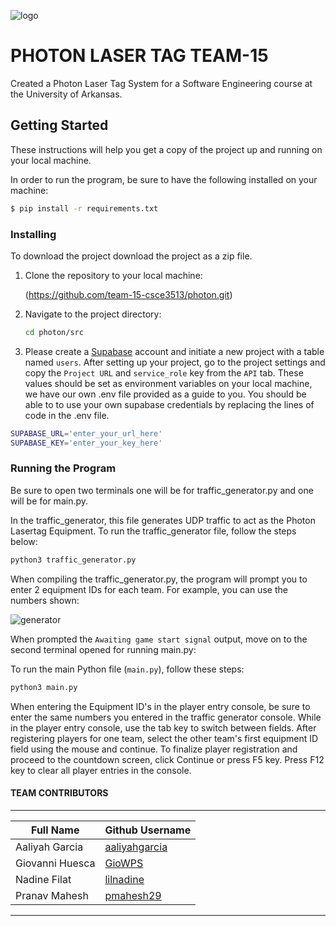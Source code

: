 ![logo](https://github.com/team-15-csce3513/photon/assets/102569626/11f706d9-e817-4725-9b40-e111e3f0dc05)

# PHOTON LASER TAG TEAM-15

Created a Photon Laser Tag System for a Software Engineering course at the University of Arkansas. 

## Getting Started

These instructions will help you get a copy of the project up and running on your local machine.

In order to run the program, be sure to have the following installed on your machine:

```bash
$ pip install -r requirements.txt
```

### Installing


To download the project download the project as a zip file.

1. Clone the repository to your local machine:

    
    (https://github.com/team-15-csce3513/photon.git)
    

2. Navigate to the project directory:

    ```bash
    cd photon/src
    ```
3. Please create a [Supabase](https://supabase.com/) account and initiate a new project with a table named `users`. After setting up your project, go to the project settings and copy the `Project URL` and `service_role` key from the `API` tab. These values should be set as environment variables on your local machine, we have our own .env file provided as a guide to you. You should be able to to use your own supabase credentials by replacing the lines of code in the .env file.

```bash
SUPABASE_URL='enter_your_url_here'
SUPABASE_KEY='enter_your_key_here'
```

### Running the Program

Be sure to open two terminals one will be for traffic_generator.py and one will be for main.py.

In the traffic_generator, this file generates UDP traffic to act as the Photon Lasertag Equipment.
To run the traffic_generator file, follow the steps below:

```bash
python3 traffic_generator.py
```

When compiling the traffic_generator.py, the program will prompt you to enter 2 equipment IDs for each team. 
For example, you can use the numbers shown:

![generator](https://github.com/team-15-csce3513/photon/assets/118322907/c23002b9-25d2-486a-98b7-d6c36ee17502)


When prompted the `Awaiting game start signal` output, move on to the second terminal opened for running main.py:

To run the main Python file (`main.py`), follow these steps:

```bash
python3 main.py
```
When entering the Equipment ID's in the player entry console, be sure to enter the same numbers you entered in the traffic generator console. While in the player entry console, use the tab key to switch between fields. After registering players for one team, select the other team's first equipment ID field using the mouse and continue. To finalize player registration and proceed to the countdown screen, click Continue or press F5 key. Press F12 key to clear all player entries in the console.


#### TEAM CONTRIBUTORS
-------------------------------------
|  Full Name      | Github Username |
|-----------------|-----------------|
|Aaliyah Garcia   |   [aaliyahgarcia](https://github.com/aaliyahgarcia) |
|Giovanni Huesca  |   [GioWPS](https://github.com/GioWPS)        |
|Nadine Filat     |   [lilnadine](https://github.com/lilnadine)     |
|Pranav Mahesh    |   [pmahesh29](https://github.com/pmahesh29)|
-------------------------------------

